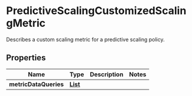

# PredictiveScalingCustomizedScalingMetric

Describes a custom scaling metric for a predictive scaling policy.

## Properties

| Name | Type | Description | Notes |
|------------ | ------------- | ------------- | -------------|
|**metricDataQueries** | [**List**](List.md) |  |  |



